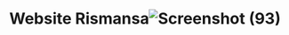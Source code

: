 # Website Rismansa![Screenshot (93)](https://user-images.githubusercontent.com/78470410/190884907-09ddd700-2f0e-4dc7-b2ac-5cd192eeddcf.png)
